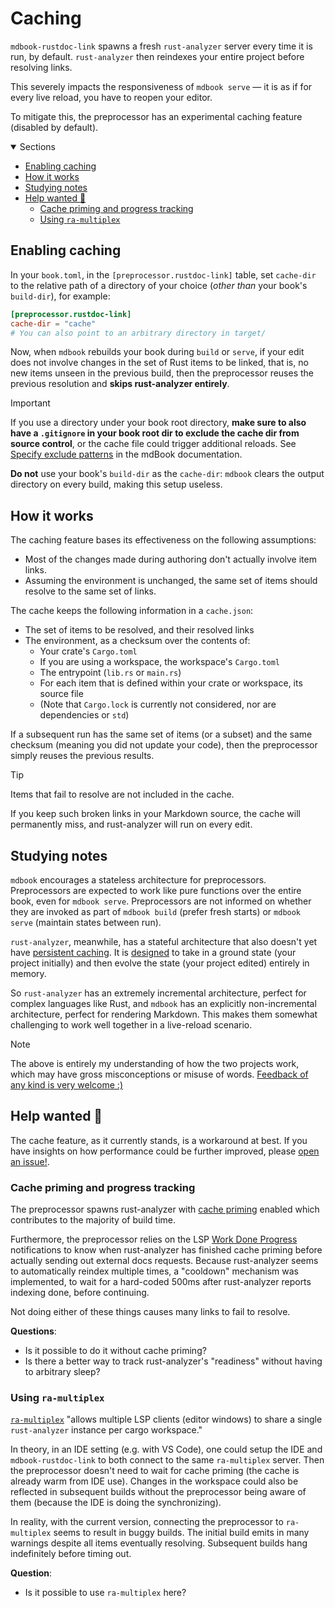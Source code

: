 # Caching

`mdbook-rustdoc-link` spawns a fresh `rust-analyzer` server every time it is run, by
default. `rust-analyzer` then reindexes your entire project before resolving links.

This severely impacts the responsiveness of `mdbook serve` — it is as if for every live
reload, you have to reopen your editor.

To mitigate this, the preprocessor has an experimental caching feature (disabled by
default).

<details class="toc" open>
  <summary>Sections</summary>

- [Enabling caching](#enabling-caching)
- [How it works](#how-it-works)
- [Studying notes](#studying-notes)
- [Help wanted 🙌](#help-wanted-)
  - [Cache priming and progress tracking](#cache-priming-and-progress-tracking)
  - [Using `ra-multiplex`](#using-ra-multiplex)

</details>

## Enabling caching

In your `book.toml`, in the `[preprocessor.rustdoc-link]` table, set `cache-dir` to the
relative path of a directory of your choice (_other than_ your book's `build-dir`), for
example:

```toml
[preprocessor.rustdoc-link]
cache-dir = "cache"
# You can also point to an arbitrary directory in target/
```

Now, when `mdbook` rebuilds your book during `build` or `serve`, if your edit does not
involve changes in the set of Rust items to be linked, that is, no new items unseen in
the previous build, then the preprocessor reuses the previous resolution and **skips
rust-analyzer entirely**.

> [!IMPORTANT]
>
> If you use a directory under your book root directory, **make sure to also have a
> `.gitignore` in your book root dir to exclude the cache dir from source control**, or
> the cache file could trigger additional reloads. See [Specify exclude
> patterns][specify-exclude-patterns] in the mdBook documentation.
>
> **Do not** use your book's `build-dir` as the `cache-dir`: `mdbook` clears the output
> directory on every build, making this setup useless.

## How it works

The caching feature bases its effectiveness on the following assumptions:

- Most of the changes made during authoring don't actually involve item links.
- Assuming the environment is unchanged, the same set of items should resolve to the
  same set of links.

The cache keeps the following information in a `cache.json`:

- The set of items to be resolved, and their resolved links
- The environment, as a checksum over the contents of:
  - Your crate's `Cargo.toml`
  - If you are using a workspace, the workspace's `Cargo.toml`
  - The entrypoint (`lib.rs` or `main.rs`)
  - For each item that is defined within your crate or workspace, its source file
  - (Note that `Cargo.lock` is currently not considered, nor are dependencies or `std`)

If a subsequent run has the same set of items (or a subset) and the same checksum
(meaning you did not update your code), then the preprocessor simply reuses the previous
results.

> [!TIP]
>
> Items that fail to resolve are not included in the cache.
>
> If you keep such broken links in your Markdown source, the cache will permanently
> miss, and rust-analyzer will run on every edit.

## Studying notes

`mdbook` encourages a stateless architecture for preprocessors. Preprocessors are
expected to work like pure functions over the entire book, even for `mdbook serve`.
Preprocessors are not informed on whether they are invoked as part of `mdbook build`
(prefer fresh starts) or `mdbook serve` (maintain states between run).

`rust-analyzer`, meanwhile, has a stateful architecture that also doesn't yet have
[persistent caching][ra-persistent-cache]. It is [designed][ra-architecture] to take in
a ground state (your project initially) and then evolve the state (your project edited)
entirely in memory.

So `rust-analyzer` has an extremely incremental architecture, perfect for complex
languages like Rust, and `mdbook` has an explicitly non-incremental architecture,
perfect for rendering Markdown. This makes them somewhat challenging to work well
together in a live-reload scenario.

> [!NOTE]
>
> The above is entirely my understanding of how the two projects work, which may have
> gross misconceptions or misuse of words. [Feedback of any kind is very welcome
> :)][gh-issues]

## Help wanted 🙌

The cache feature, as it currently stands, is a workaround at best. If you have insights
on how performance could be further improved, please [open an issue!][gh-issues].

### Cache priming and progress tracking

The preprocessor spawns rust-analyzer with [cache priming][ra-cache-priming] enabled
which contributes to the majority of build time.

Furthermore, the preprocessor relies on the LSP [Work Done
Progress][lsp-work-done-progress] notifications to know when rust-analyzer has finished
cache priming before actually sending out external docs requests. Because rust-analyzer
seems to automatically reindex multiple times, a "cooldown" mechanism was implemented,
to wait for a hard-coded 500ms after rust-analyzer reports indexing done, before
continuing.

Not doing either of these things causes many links to fail to resolve.

**Questions**:

- Is it possible to do it without cache priming?
- Is there a better way to track rust-analyzer's "readiness" without having to arbitrary
  sleep?

### Using `ra-multiplex`

[`ra-multiplex`] "allows multiple LSP clients (editor windows) to share a single
`rust-analyzer` instance per cargo workspace."

In theory, in an IDE setting (e.g. with VS Code), one could setup the IDE and
`mdbook-rustdoc-link` to both connect to the same `ra-multiplex` server. Then the
preprocessor doesn't need to wait for cache priming (the cache is already warm from IDE
use). Changes in the workspace could also be reflected in subsequent builds without the
preprocessor being aware of them (because the IDE is doing the synchronizing).

In reality, with the current version, connecting the preprocessor to `ra-multiplex`
seems to result in buggy builds. The initial build emits in many warnings despite all
items eventually resolving. Subsequent builds hang indefinitely before timing out.

**Question**:

- Is it possible to use `ra-multiplex` here?

<!-- prettier-ignore-start -->

[gh-issues]: https://github.com/tonywu6/mdbookkit/issues
[lsp-work-done-progress]: https://microsoft.github.io/language-server-protocol/specifications/lsp/3.17/specification/#workDoneProgress
[ra-architecture]: https://rust-analyzer.github.io/book/contributing/architecture.html#:~:text=The%20analyzer%20keeps%20all%20this%20input%20data%20in%20memory%20and%20never%20does%20any%20IO.
[ra-cache-priming]: https://rust-analyzer.github.io/book/configuration.html?highlight=cache%20priming#configuration
[ra-persistent-cache]: https://github.com/rust-lang/rust-analyzer/issues/4712
[`ra-multiplex`]: https://github.com/pr2502/ra-multiplex
[specify-exclude-patterns]: https://rust-lang.github.io/mdBook/cli/serve.html#specify-exclude-patterns

<!-- prettier-ignore-end -->
